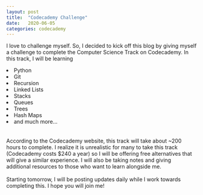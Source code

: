 ```yaml
---
layout: post
title:  "Codecademy Challenge"
date:   2020-06-05 
categories: codecademy
---
```

I love to challenge myself. So, I decided to kick off this blog by giving myself a challenge to complete the Computer Science Track on Codecademy. 
In this track, I will be learning

<u1>
    <li>Python</li>
    <li>Git</li>
    <li>Recursion</li>
    <li>Linked Lists</li>
    <li>Stacks</li>
    <li>Queues</li>
    <li>Trees</li>
    <li>Hash Maps</li>
    <li>and much more...</li>

<br>
<br>
    According to the Codecademy website, this track will take about ~200 hours to complete. I realize it is unrealistic for many to take this track (Codecademy costs $240 a year) so I will be offering free alternatives that will give a similar experience. I will also be taking notes 
and giving additional resources to those who want to learn alongside me. 
<br>
<br>
    Starting tomorrow, I will be posting updates daily while I work towards completing this. I hope you will join me!
